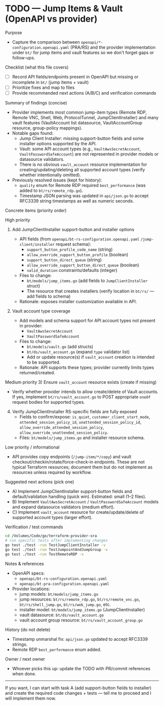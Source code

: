 # TODO — Jump Items & Vault (OpenAPI vs provider)

Purpose
- Capture the comparison between `openapi/*-configuration.openapi.yaml` (PRA/RS) and the provider implementation under `bt/` for jump items and vault features so we don't forget gaps or follow-ups.

Checklist (what this file covers)
- [ ] Record API fields/endpoints present in OpenAPI but missing or incomplete in `bt/` (jump items + vault)
- [ ] Prioritize fixes and map to files
- [ ] Provide recommended next actions (A/B/C) and verification commands

Summary of findings (concise)
- Provider implements most common jump-item types (Remote RDP, Remote VNC, Shell, Web, ProtocolTunnel, JumpClientInstaller) and many vault features (VaultAccount list datasource, VaultAccountGroup resource, group-policy mappings).
- Notable gaps found:
  - Jump Client Installer: missing support-button fields and some installer options supported by the API.
  - Vault: some API account types (e.g., `VaultAwsSecretAccount`, `VaultPasswordSafeAccount`) are not represented in provider models or datasource validators.
  - There is no obvious `vault_account` resource implementation for creating/updating/deleting all supported account types (verify whether intentionally omitted).
- Previously resolved issues (kept for history):
  - `quality` enum for Remote RDP required `best_performance` (was added to `bt/rs/remote_rdp.go`).
  - Timestamp JSON parsing was updated in `api/json.go` to accept RFC3339 string timestamps as well as numeric seconds.

Concrete items (priority order)

High priority
1) Add JumpClientInstaller support-button and installer options
   - API fields (from `openapi/bt-rs-configuration.openapi.yaml` `/jump-client/installer` request schema):
     - `support_button_profile_code_name` (string)
     - `allow_override_support_button_profile` (boolean)
     - `support_button_direct_queue` (string)
     - `allow_override_support_button_direct_queue` (boolean)
     - `valid_duration` constraints/defaults (integer)
   - Files to change:
     - `bt/models/jump_items.go` (add fields to `JumpClientInstaller` struct)
     - The resource that creates installers (verify location in `bt/rs/` — add fields to schema)
   - Rationale: exposes installer customization available in API.

2) Vault account type coverage
   - Add models and schema support for API account types not present in provider:
     - `VaultAwsSecretAccount`
     - `VaultPasswordSafeAccount`
   - Files to change:
     - `bt/models/vault.go` (add structs)
     - `bt/ds/vault_account.go` (expand `type` validator list)
     - Add or update resource(s) if `vault_account` creation is intended to be supported.
   - Rationale: API supports these types; provider currently limits types returned/created.

Medium priority
3) Ensure `vault_account` resource exists (create if missing)
   - Verify whether provider intends to allow create/delete of Vault accounts. If yes, implement `bt/rs/vault_account.go` to POST appropriate `oneOf` request bodies for supported types.

4) Verify JumpClientInstaller RS-specific fields are fully exposed
   - Fields to confirm/expose: `is_quiet`, `customer_client_start_mode`, `attended_session_policy_id`, `unattended_session_policy_id`, `allow_override_attended_session_policy`, `allow_override_unattended_session_policy`.
   - Files: `bt/models/jump_items.go` and installer resource schema.

Low priority / informational
- API provides copy endpoints (`/jump-item/*/copy`) and vault checkout/checkin/rotate/force-check-in endpoints. These are not typical Terraform resources; document them but do not implement as resources unless required by workflow.

Suggested next actions (pick one)
- A) Implement JumpClientInstaller support-button fields and default/validation handling (quick win). Estimated: small (1–2 files).
- B) Implement `VaultAwsSecretAccount` / `VaultPasswordSafeAccount` models and expand datasource validators (medium effort).
- C) Implement `vault_account` resource for create/update/delete of supported account types (larger effort).

Verification / test commands
```bash
cd /Volumes/Code/go/terraform-provider-sra
# run specific tests after implementing changes
go test ./test -run TestJumpClientInstaller -v
go test ./test -run TestJumpointAndJumpGroup -v
go test ./test -run TestRemoteRDP -v
```

Notes & references
- OpenAPI specs:
  - `openapi/bt-rs-configuration.openapi.yaml`
  - `openapi/bt-pra-configuration.openapi.yaml`
- Provider locations:
  - jump models: `bt/models/jump_items.go`
  - jump resources: `bt/rs/remote_rdp.go`, `bt/rs/remote_vnc.go`, `bt/rs/shell_jump.go`, `bt/rs/web_jump.go`, etc.
  - installer model: `bt/models/jump_items.go` (JumpClientInstaller)
  - vault datasource: `bt/ds/vault_account.go`
  - vault account group resource: `bt/rs/vault_account_group.go`

History (do not delete)
- Timestamp unmarshal fix: `api/json.go` updated to accept RFC3339 strings.
- Remote RDP `best_performance` enum added.

Owner / next owner
- Whoever picks this up: update the TODO with PR/commit references when done.


---

If you want, I can start with task A (add support-button fields to installer) and create the required code changes + tests — tell me to proceed and I will implement them now.
